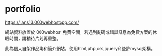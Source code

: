 # portfolio

https://lians13.000webhostapp.com/

網站資料放置於 000webhost 免費空間，若遇到亂碼或錯誤訊息為免費方案的休眠時間，請稍待片刻再重整。

此為個人自架作品集和簡介網站，使用html,php,css,jquery和些許mysql架構。
